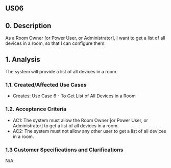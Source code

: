 ## US06 

## 0. Description

As a Room Owner [or Power User, or Administrator], I want to get a list of all
devices in a room, so that I can configure them.

## 1. Analysis

The system will provide a list of all devices in a room.

### 1.1. Created/Affected Use Cases

* Creates: Use Case 6 - To Get List of All Devices in a Room

### 1.2. Acceptance Criteria

* AC1: The system must allow the Room Owner [or Power User, or Administrator] to get a list of all devices in a room.
* AC2: The system must not allow any other user to get a list of all devices in a room.

### 1.3 Customer Specifications and Clarifications

N/A